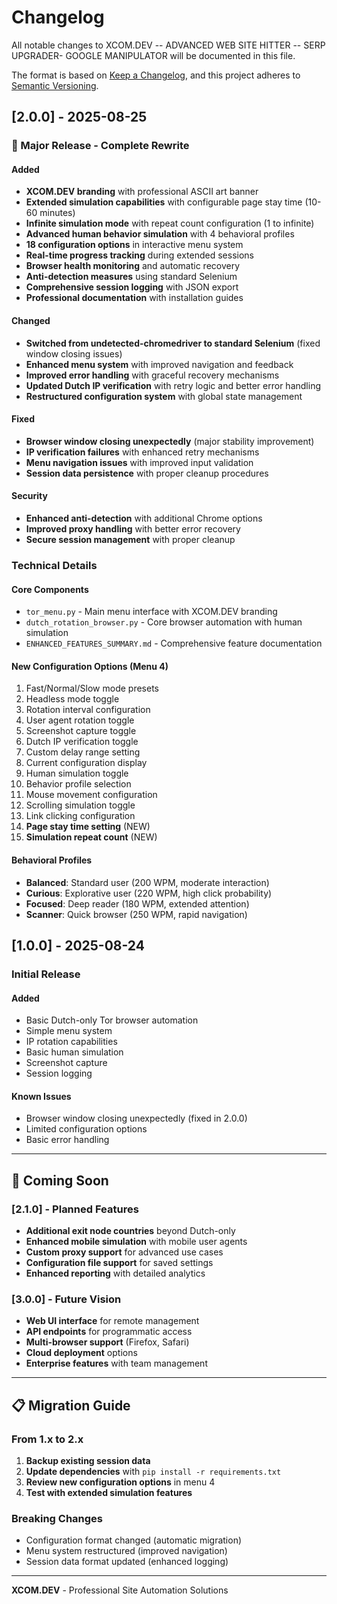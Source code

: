 # Changelog

All notable changes to XCOM.DEV -- ADVANCED WEB SITE HITTER -- SERP UPGRADER- GOOGLE MANIPULATOR will be documented in this file.

The format is based on [Keep a Changelog](https://keepachangelog.com/en/1.0.0/),
and this project adheres to [Semantic Versioning](https://semver.org/spec/v2.0.0.html).

## [2.0.0] - 2025-08-25

### 🎉 Major Release - Complete Rewrite

#### Added
- **XCOM.DEV branding** with professional ASCII art banner
- **Extended simulation capabilities** with configurable page stay time (10-60 minutes)
- **Infinite simulation mode** with repeat count configuration (1 to infinite)
- **Advanced human behavior simulation** with 4 behavioral profiles
- **18 configuration options** in interactive menu system
- **Real-time progress tracking** during extended sessions
- **Browser health monitoring** and automatic recovery
- **Anti-detection measures** using standard Selenium
- **Comprehensive session logging** with JSON export
- **Professional documentation** with installation guides

#### Changed
- **Switched from undetected-chromedriver to standard Selenium** (fixed window closing issues)
- **Enhanced menu system** with improved navigation and feedback
- **Improved error handling** with graceful recovery mechanisms
- **Updated Dutch IP verification** with retry logic and better error handling
- **Restructured configuration system** with global state management

#### Fixed
- **Browser window closing unexpectedly** (major stability improvement)
- **IP verification failures** with enhanced retry mechanisms
- **Menu navigation issues** with improved input validation
- **Session data persistence** with proper cleanup procedures

#### Security
- **Enhanced anti-detection** with additional Chrome options
- **Improved proxy handling** with better error recovery
- **Secure session management** with proper cleanup

### Technical Details

#### Core Components
- `tor_menu.py` - Main menu interface with XCOM.DEV branding
- `dutch_rotation_browser.py` - Core browser automation with human simulation
- `ENHANCED_FEATURES_SUMMARY.md` - Comprehensive feature documentation

#### New Configuration Options (Menu 4)
1. Fast/Normal/Slow mode presets
2. Headless mode toggle
3. Rotation interval configuration
4. User agent rotation toggle
5. Screenshot capture toggle
6. Dutch IP verification toggle
7. Custom delay range setting
8. Current configuration display
9. Human simulation toggle
10. Behavior profile selection
11. Mouse movement configuration
12. Scrolling simulation toggle
13. Link clicking configuration
14. **Page stay time setting** (NEW)
15. **Simulation repeat count** (NEW)

#### Behavioral Profiles
- **Balanced**: Standard user (200 WPM, moderate interaction)
- **Curious**: Explorative user (220 WPM, high click probability)
- **Focused**: Deep reader (180 WPM, extended attention)
- **Scanner**: Quick browser (250 WPM, rapid navigation)

## [1.0.0] - 2025-08-24

### Initial Release

#### Added
- Basic Dutch-only Tor browser automation
- Simple menu system
- IP rotation capabilities
- Basic human simulation
- Screenshot capture
- Session logging

#### Known Issues
- Browser window closing unexpectedly (fixed in 2.0.0)
- Limited configuration options
- Basic error handling

---

## 🚀 Coming Soon

### [2.1.0] - Planned Features
- **Additional exit node countries** beyond Dutch-only
- **Enhanced mobile simulation** with mobile user agents
- **Custom proxy support** for advanced use cases
- **Configuration file support** for saved settings
- **Enhanced reporting** with detailed analytics

### [3.0.0] - Future Vision
- **Web UI interface** for remote management
- **API endpoints** for programmatic access
- **Multi-browser support** (Firefox, Safari)
- **Cloud deployment** options
- **Enterprise features** with team management

---

## 📋 Migration Guide

### From 1.x to 2.x
1. **Backup existing session data**
2. **Update dependencies** with `pip install -r requirements.txt`
3. **Review new configuration options** in menu 4
4. **Test with extended simulation features**

### Breaking Changes
- Configuration format changed (automatic migration)
- Menu system restructured (improved navigation)
- Session data format updated (enhanced logging)

---

**XCOM.DEV** - Professional Site Automation Solutions
